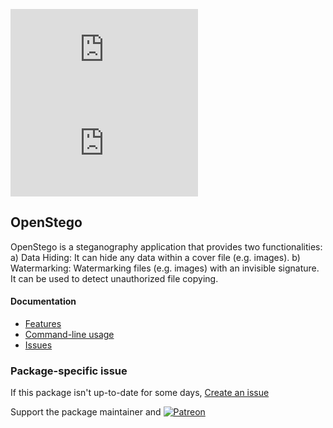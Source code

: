 [![](https://img.shields.io/chocolatey/v/openstego.install?color=green&label=openstego)](https://chocolatey.org/packages/openstego.install) [![](https://img.shields.io/chocolatey/dt/openstego.install)](https://chocolatey.org/packages/openstego.install)

## OpenStego

OpenStego is a steganography application that provides two functionalities: a) Data Hiding: It can hide any data within a cover file (e.g. images). b) Watermarking: Watermarking files (e.g. images) with an invisible signature. It can be used to detect unauthorized file copying.

#### Documentation
* [Features](https://www.openstego.com/features.html)
* [Command-line usage](https://www.openstego.com/cmdline.html)
* [Issues](https://github.com/syvaidya/openstego/issues)

### Package-specific issue
If this package isn't up-to-date for some days, [Create an issue](https://github.com/tunisiano187/Chocolatey-packages/issues/new/choose)

Support the package maintainer and [![Patreon](https://cdn.jsdelivr.net/gh/tunisiano187/Chocolatey-packages@d15c4e19c709e7148588d4523ffc6dd3cd3c7e5e/icons/patreon.png)](https://www.patreon.com/bePatron?u=39585820)
